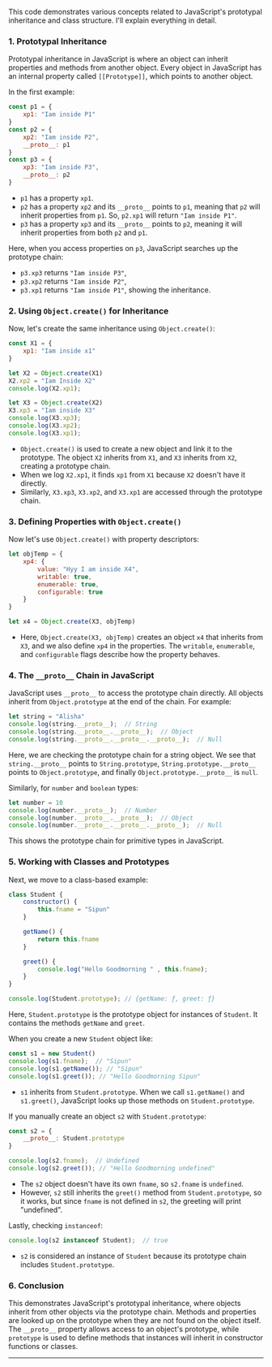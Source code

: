 This code demonstrates various concepts related to JavaScript's prototypal inheritance and class structure. I'll explain everything in detail.

### 1. **Prototypal Inheritance**
Prototypal inheritance in JavaScript is where an object can inherit properties and methods from another object. Every object in JavaScript has an internal property called `[[Prototype]]`, which points to another object. 

In the first example:

```javascript
const p1 = {
    xp1: "Iam inside P1" 
}
const p2 = {
    xp2: "Iam inside P2", 
    __proto__: p1
}
const p3 = {
    xp3: "Iam inside P3",
    __proto__: p2
}
```

- `p1` has a property `xp1`.
- `p2` has a property `xp2` and its `__proto__` points to `p1`, meaning that `p2` will inherit properties from `p1`. So, `p2.xp1` will return `"Iam inside P1"`.
- `p3` has a property `xp3` and its `__proto__` points to `p2`, meaning it will inherit properties from both `p2` and `p1`.

Here, when you access properties on `p3`, JavaScript searches up the prototype chain:
- `p3.xp3` returns `"Iam inside P3"`,
- `p3.xp2` returns `"Iam inside P2"`,
- `p3.xp1` returns `"Iam inside P1"`, showing the inheritance.

### 2. **Using `Object.create()` for Inheritance**
Now, let's create the same inheritance using `Object.create()`:

```javascript
const X1 = {
    xp1: "Iam inside x1" 
}

let X2 = Object.create(X1)
X2.xp2 = "Iam Inside X2"
console.log(X2.xp1);

let X3 = Object.create(X2)
X3.xp3 = "Iam inside X3"
console.log(X3.xp3);
console.log(X3.xp2);
console.log(X3.xp1);
```

- `Object.create()` is used to create a new object and link it to the prototype. The object `X2` inherits from `X1`, and `X3` inherits from `X2`, creating a prototype chain.
- When we log `X2.xp1`, it finds `xp1` from `X1` because `X2` doesn't have it directly.
- Similarly, `X3.xp3`, `X3.xp2`, and `X3.xp1` are accessed through the prototype chain.

### 3. **Defining Properties with `Object.create()`**
Now let's use `Object.create()` with property descriptors:

```javascript
let objTemp = {
    xp4: {
        value: "Hyy I am inside X4",
        writable: true,
        enumerable: true,
        configurable: true
    }
}

let x4 = Object.create(X3, objTemp)
```

- Here, `Object.create(X3, objTemp)` creates an object `x4` that inherits from `X3`, and we also define `xp4` in the properties. The `writable`, `enumerable`, and `configurable` flags describe how the property behaves.

### 4. **The `__proto__` Chain in JavaScript**
JavaScript uses `__proto__` to access the prototype chain directly. All objects inherit from `Object.prototype` at the end of the chain. For example:

```javascript
let string = "Alisha"
console.log(string.__proto__);  // String
console.log(string.__proto__.__proto__);  // Object 
console.log(string.__proto__.__proto__.__proto__);  // Null 
```

Here, we are checking the prototype chain for a string object. We see that `string.__proto__` points to `String.prototype`, `String.prototype.__proto__` points to `Object.prototype`, and finally `Object.prototype.__proto__` is `null`.

Similarly, for `number` and `boolean` types:

```javascript
let number = 10
console.log(number.__proto__);  // Number 
console.log(number.__proto__.__proto__);  // Object 
console.log(number.__proto__.__proto__.__proto__);  // Null 
```

This shows the prototype chain for primitive types in JavaScript.

### 5. **Working with Classes and Prototypes**
Next, we move to a class-based example:

```javascript
class Student {
    constructor() {
        this.fname = "Sipun"
    }

    getName() {
        return this.fname
    }

    greet() {
        console.log("Hello Goodmorning " , this.fname);
    }
}

console.log(Student.prototype); // {getName: ƒ, greet: ƒ}
```

Here, `Student.prototype` is the prototype object for instances of `Student`. It contains the methods `getName` and `greet`.

When you create a new `Student` object like:

```javascript
const s1 = new Student()
console.log(s1.fname);  // "Sipun"
console.log(s1.getName()); // "Sipun"
console.log(s1.greet()); // "Hello Goodmorning Sipun"
```

- `s1` inherits from `Student.prototype`. When we call `s1.getName()` and `s1.greet()`, JavaScript looks up those methods on `Student.prototype`.

If you manually create an object `s2` with `Student.prototype`:

```javascript
const s2 = {
    __proto__: Student.prototype
}

console.log(s2.fname);  // Undefined
console.log(s2.greet()); // "Hello Goodmorning undefined"
```

- The `s2` object doesn't have its own `fname`, so `s2.fname` is `undefined`.
- However, `s2` still inherits the `greet()` method from `Student.prototype`, so it works, but since `fname` is not defined in `s2`, the greeting will print "undefined".

Lastly, checking `instanceof`:

```javascript
console.log(s2 instanceof Student);  // true
```

- `s2` is considered an instance of `Student` because its prototype chain includes `Student.prototype`.

### 6. **Conclusion**
This demonstrates JavaScript's prototypal inheritance, where objects inherit from other objects via the prototype chain. Methods and properties are looked up on the prototype when they are not found on the object itself. The `__proto__` property allows access to an object's prototype, while `prototype` is used to define methods that instances will inherit in constructor functions or classes.




---